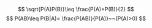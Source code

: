 
$$
\sqrt{P(A)P(B)}\leq  \frac{P(A)+P(B)}{2}
$$
$$
P(AB)\leq  P(B|A)= \frac{P(AB)}{P(A)}~~(P(A)>0)
$$
